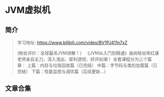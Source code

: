 # JVM虚拟机

## 简介

> 学习地址: https://www.bilibili.com/video/BV1PJ411n7xZ
>
> (粉丝评价：全球最吊JVM讲解！） 《JVM从入门到精通》由尚硅谷宋红康老师亲自主刀，深入浅出、犀利透彻、好评如潮！ 全套课程分为三个篇章： 上篇：内存与垃圾回收篇（已完结） 中篇：字节码与类的加载篇（已完结） 下篇：性能监控与调优篇（后续更新…）
>
> 

## 文章合集

